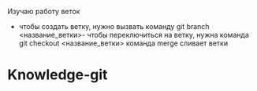 Изучаю работу веток
- чтобы создать ветку, нужно вызвать команду git branch <название_ветки>- чтобы переключиться на ветку, нужна команда git checkout <название_ветки>
команда merge сливает ветки
# Knowledge-git
